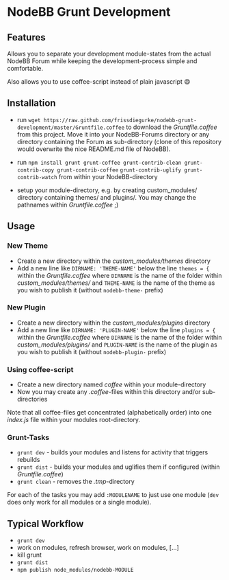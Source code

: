 # NodeBB Grunt Development

## Features

Allows you to separate your development module-states from the actual NodeBB Forum while keeping the development-process
simple and comfortable.

Also allows you to use coffee-script instead of plain javascript :smile:

## Installation

 + run `wget https://raw.github.com/frissdiegurke/nodebb-grunt-development/master/Gruntfile.coffee`
   to download the *Gruntfile.coffee* from this project. Move it into
   your NodeBB-Forums directory or any directory containing the Forum
   as sub-directory (clone of this repository would overwrite the nice
   README.md file of NodeBB).

 + run `npm install grunt grunt-coffee grunt-contrib-clean grunt-contrib-copy grunt-contrib-coffee`
   `grunt-contrib-uglify grunt-contrib-watch`
   from within your NodeBB-directory
 + setup your module-directory, e.g. by creating custom_modules/
   directory containing themes/ and plugins/. You may change the
   pathnames within *Gruntfile.coffee* ;)

## Usage

### New Theme

 + Create a new directory within the *custom_modules/themes* directory
 + Add a new line like `DIRNAME: 'THEME-NAME'` below the line
   `themes = {` within the *Gruntfile.coffee* where `DIRNAME` is the
   name of the folder within *custom_modules/themes/* and `THEME-NAME`
   is the name of the theme as you wish to publish it (without
   `nodebb-theme-` prefix)

### New Plugin

 + Create a new directory within the *custom_modules/plugins* directory
 + Add a new line like `DIRNAME: 'PLUGIN-NAME'` below the line
   `plugins = {` within the *Gruntfile.coffee* where `DIRNAME` is the
   name of the folder within *custom_modules/plugins/* and `PLUGIN-NAME`
   is the name of the plugin as you wish to publish it (without
   `nodebb-plugin-` prefix)

### Using coffee-script

 + Create a new directory named *coffee* within your module-directory
 + Now you may create any *.coffee*-files within this directory and/or
   sub-directories

Note that all coffee-files get concentrated (alphabetically order) into one *index.js* file within your modules
root-directory.

### Grunt-Tasks

 + `grunt dev` - builds your modules and listens for activity that triggers
   rebuilds
 + `grunt dist` - builds your modules and uglifies them if configured
   (within *Gruntfile.coffee*)
 + `grunt clean` - removes the *.tmp*-directory

For each of the tasks you may add `:MODULENAME` to just use one module (`dev` does only work for all modules or a single
module).

## Typical Workflow

 + `grunt dev`
 + work on modules, refresh browser, work on modules, [...]
 + kill grunt
 + `grunt dist`
 + `npm publish node_modules/nodebb-MODULE`
